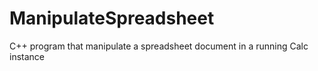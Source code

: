 # ManipulateSpreadsheet
C++ program that manipulate a spreadsheet document in a running Calc instance
